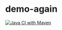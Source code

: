 # demo-again

[![Java CI with Maven](https://github.com/masmangan/demo-again/actions/workflows/maven.yml/badge.svg)](https://github.com/masmangan/demo-again/actions/workflows/maven.yml)
